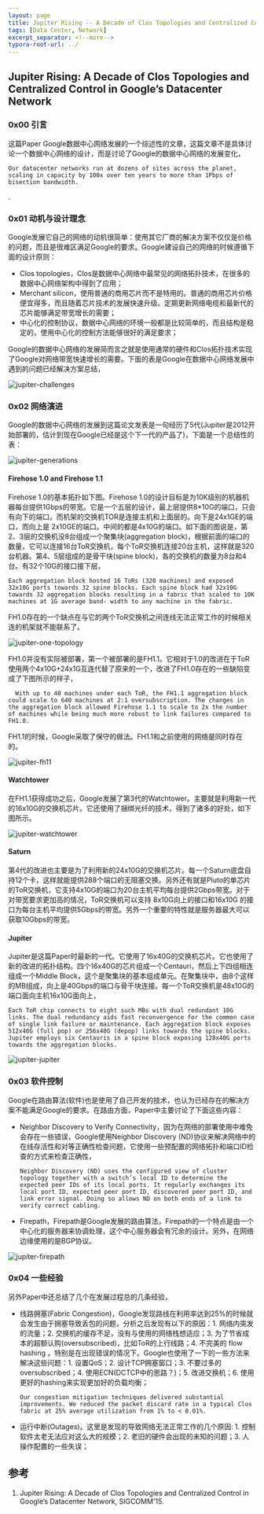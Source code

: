 ```yaml
---
layout: page
title: Jupiter Rising -- A Decade of Clos Topologies and Centralized Control in Google’s Datacenter Network
tags: [Data Center, Network]
excerpt_separator: <!--more-->
typora-root-url: ../
---
```


## Jupiter Rising: A Decade of Clos Topologies and Centralized Control in Google’s Datacenter Network

### 0x00 引言

  这篇Paper Google数据中心网络发展的一个综述性的文章，这篇文章不是具体讨论一个数据中心网络的设计，而是讨论了Google的数据中心网络的发展变化，

```
Our datacenter networks run at dozens of sites across the planet, scaling in capacity by 100x over ten years to more than 1Pbps of bisection bandwidth.
```

.

### 0x01 动机与设计理念

 Google发展它自己的网络的动机很简单：使用其它厂商的解决方案不仅仅是价格的问题，而且是很难区满足Google的要求。Google建设自己的网络的时候遵循下面的设计原则：

* Clos topologies，Clos是数据中心网络中最常见的网络拓扑技术，在很多的数据中心网络架构中得到了应用；
* Merchant silicon，使用普通的商用芯片而不是特用的。普通的商用芯片价格便宜得多，而且随着芯片技术的发展快速升级。定期更新网络电缆和最新代的芯片能够满足带宽增长的需要；
* 中心化的控制协议，数据中心网络的环境一般都是比较简单的，而且结构是稳定的，使用中心化的控制方法能够很好的满足要求；

Google的数据中心网络的发展简而言之就是使用通常的硬件和Clos拓扑技术实现了Google对网络带宽快速增长的需要。下面的表是Google在数据中心网络发展中遇到的问题已经解决方案总结，

![jupiter-challenges](/assets/img/jupiter-challenges.png)

### 0x02 网络演进

  Google的数据中心网络的发展到这篇论文发表是一句经历了5代(Jupiter是2012开始部署的，估计到现在Google已经是这个下一代的产品了)，下面是一个总结性的表：

![jupiter-generations](/assets/img/jupiter-generations.png)

#### Firehose 1.0 and Firehose 1.1

Firehose 1.0的基本拓扑如下图。Firehose 1.0的设计目标是为10K级别的机器机器每台提供1Gbps的带宽。它是一个五层的设计，最上层提供8*10G的端口，只会有向下的端口。而机架的交换机TOR是连接主机和上面层的。向下是24x1GE的端口，而向上是 2x10GE的端口。中间的都是4x10G的端口。如下面的图说是，第2、3层的交换机没8台组成一个聚集块(aggregation block)，根据前面的端口的数量，它可以连接16台ToR交换机，每个ToR交换机连接20台主机，这样就是320台机器。第4、5层组成的是骨干块(spine block)，各的交换机的数量为8台和4台。有32个10G的接口接下层，

```
Each aggregation block hosted 16 ToRs (320 machines) and exposed 32x10G ports towards 32 spine blocks. Each spine block had 32x10G towards 32 aggregation blocks resulting in a fabric that scaled to 10K machines at 1G average band- width to any machine in the fabric.
```

FH1.0存在的一个缺点在与它的两个ToR交换机之间连线无法正常工作的时候相关连的机架就不能联系了。

![jupiter-one-topology](/assets/img/jupiter-one-topology.png)

 FH1.0并没有实际被部署，第一个被部署的是FH1.1。它相对于1.0的改进在于ToR使用两个4x10G+24x1G互连代替了原来的一个，改进了FH1.0存在的一些缺陷变成了下图所示的样子，

```
  With up to 40 machines under each ToR, the FH1.1 aggregation block could scale to 640 machines at 2:1 oversubscription. The changes in the aggregation block allowed Firehose 1.1 to scale to 2x the number of machines while being much more robust to link failures compared to FH1.0.
```

FH1.1的时候，Google采取了保守的做法。FH1.1和之前使用的网络是同时存在的。

![jupiter-fh11](/assets/img/jupiter-fh11.png)

#### Watchtower

  在FH1.1获得成功之后，Google发展了第3代的Watchtower。主要就是利用新一代的16x10G的交换机芯片。它还使用了捆绑光纤的技术，得到了诸多的好处，如下图所示。

![jupiter-watchtower](/assets/img/jupiter-watchtower.png)

####  Saturn

  第4代的改进也主要是为了利用新的24x10G的交换机芯片。每一个Saturn底盘自持12个卡，这样就能提供288个端口的无阻塞交换。另外还有就是Pluto的单芯片的ToR交换机，它支持4x10G的端口为20台主机平均每台提供2Gbps带宽。对于对带宽要求更加高的情况，ToR交换机可以支持 8x10G向上的接口和16x10G 的接口为每台主机平均提供5Gbps的带宽。另外一个重要的特性就是服务器最大可以获取10Gbps的带宽。

#### Jupiter

 Jupiter是这篇Paper时最新的一代。它使用了16x40G的交换机芯片。它也使用了新的改进的拓扑结构。四个16x40G的芯片组成一个Centauri，然后上下四组相连组成一个Middle Block，这个是聚集块的基本组成单元。在聚集块中，由8个这样的MB组成，向上是40Gbps的端口与骨干块连接。每一个ToR交换机是48x10G的端口面向主机16x10G面向上，

```
Each ToR chip connects to eight such MBs with dual redundant 10G links. The dual redundancy aids fast reconvergence for the common case of single link failure or maintenance. Each aggregation block exposes 512x40G (full pop) or 256x40G (depop) links towards the spine blocks. Jupiter employs six Centauris in a spine block exposing 128x40G ports towards the aggregation blocks.
```

![jupiter-jupiter](/assets/img/jupiter-jupiter.png)

### 0x03 软件控制

  Google在路由算法(软件)也是使用了自己开发的技术，也认为已经存在的解决方案不能满足Google的要求。在路由方面，Paper中主要讨论了下面这些内容：

* Neighbor Discovery to Verify Connectivity，因为在网络的部署使用中难免会存在一些错误，Google使用Neighbor Discovery (ND)协议来解决网络中的在线存活性和对等正确性检查问题，它使用一些预配置的网络拓扑和端口ID检查的方式来检查正确性，

  ```
  Neighbor Discovery (ND) uses the configured view of cluster topology together with a switch’s local ID to determine the expected peer IDs of its local ports. It regularly exchanges its local port ID, expected peer port ID, discovered peer port ID, and link error signal. Doing so allows ND on both ends of a link to verify correct cabling.
  ```

* Firepath，Firepath是Google发展的路由算法，Firepath的一个特点是由一个中心化的服务器来协调处理，这个中心服务器会有冗余的设计。另外，在网络边缘使用的是BGP协议。

![jupiter-firepath](/assets/img/jupiter-firepath.png)

### 0x04 一些经验

 另外Paper中还总结了几个在发展过程总的几条经验，

* 线路拥塞(Fabric Congestion)，Google发现路线在利用率达到25%的时候就会发生由于拥塞导致丢包的问题，分析之后发现有以下的原因：1. 网络内突发的流量；2. 交换机的缓存不足，没有与使用的网络栈想适应；3. 为了节省成本的超额认购(oversubscribed)，比如ToR的上行线路；4. 不完美的 flow hashing ，特别是在出现错误的情况下。Google也使用了一下的一些方法来解决这些问题：1. 设置QoS；2. 设计TCP拥塞窗口；3. 不要过多的oversubscribed；4. 使用ECN(DCTCP中的思路？)；5. 改进交换机；6. 使用更好的hashing来实现更加好的负载均衡；

  ```
  Our congestion mitigation techniques delivered substantial improvements. We reduced the packet discard rate in a typical Clos fabric at 25% average utilization from 1% to < 0.01%.
  ```

* 运行中断(Outages)。这里是发现的导致网络无法正常工作的几个原因: 1. 控制软件太老无法应对这么大的规模；2. 老旧的硬件会出现的未知的问题；3. 人操作配置的一些失误；

## 参考

1. Jupiter Rising: A Decade of Clos Topologies and Centralized Control in Google’s Datacenter Network, SIGCOMM'15.